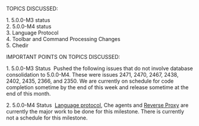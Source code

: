 TOPICS DISCUSSED:

​1. 5.0.0-M3 status  
2. 5.0.0-M4 status  
3. Language Protocol  
4. Toolbar and Command Processing Changes  
5. Chedir  

IMPORTANT POINTS ON TOPICS DISCUSSED:

​1. 5.0.0-M3 Status ​
Pushed the following issues that do not involve database consolidation to 5.0.0-M4. These were issues 2471, 2470, 2467, 2438, 2402, 2435, 2366, and 2350. We are currently on schedule for code completion sometime by the end of this week and release sometime at the end of this month.

​2. 5.0.0-M4 Status ​
[Language protocol](https://github.com/eclipse/che/issues/1287), Che agents and [Reverse Proxy](https://github.com/eclipse/che/pull/2004) are currently the major work to be done for this milestone. There is currently not a schedule for this milestone.






​